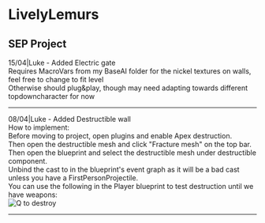 # LivelyLemurs
SEP Project
---
15/04|Luke - Added Electric gate  
Requires MacroVars from my BaseAI folder for the nickel textures on walls, feel free to change to fit level  
Otherwise should plug&play, though may need adapting towards different topdowncharacter for now   

---
08/04|Luke - Added Destructible wall  
How to implement:  
Before moving to project, open plugins and enable Apex destruction.   
Then open the destructible mesh and click "Fracture mesh" on the top bar.  
Then open the blueprint and select the destructible mesh under destructible component.  
Unbind the cast to in the blueprint's event graph as it will be a bad cast unless you have a FirstPersonProjectile.  
You can use the following in the Player blueprint to test destruction until we have weapons:  
![Q to destroy](https://i.imgur.com/uemY9Dr.jpg)   

---

